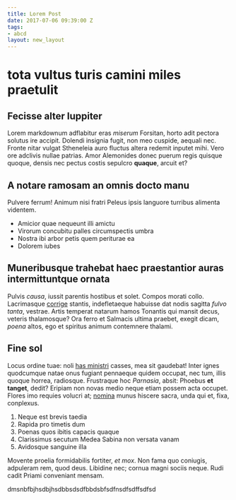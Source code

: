 ```yaml
---
title: Lorem Post
date: 2017-07-06 09:39:00 Z
tags:
- abcd
layout: new_layout
---
```


# tota vultus turis camini miles praetulit

## Fecisse alter Iuppiter

Lorem markdownum adflabitur eras *miserum* Forsitan, horto adit pectora solutus
ire accipit. Dolendi insignia fugit, non meo cuspide, aequali nec. Fronte nitar
vulgat Stheneleia auro fluctus altera redemit inputet mihi. Vero ore adclivis
nullae patrias. Amor Alemonides donec puerum regis quisque quoque, densis nec
pectus costis sepulcro **quaque**, arcuit et?

## A notare ramosam an omnis docto manu

Pulvere ferrum! Animum nisi fratri Peleus ipsis languore turribus alimenta
videntem.

- Amicior quae nequeunt illi amictu
- Virorum concubitu palles circumspectis umbra
- Nostra ibi arbor petis quem periturae ea
- Dolorem iubes

## Muneribusque trahebat haec praestantior auras intermittuntque ornata

Pulvis *causa*, iussit parentis hostibus et solet. Compos morati collo.
Lacrimasque [corrige](http://et.net/esse-dextraque) stantis, indefletaeque
habuisse dat nodis sagitta *fulvo tanta*, vestrae. Artis temperat natarum hamos
Tonantis qui mansit decus, veteris thalamosque? Ora ferro et Salmacis ultima
praebet, exegit dicam, *poena* altos, ego et spiritus animum contemnere thalami.

## Fine sol

Locus ordine tuae: noli [has ministri](http://esset-serta.net/vironec) casses,
mea sit gaudebat! Inter ignes quodcumque natae onus fugiant pennaeque quidem
occupat, nec tum, illis quoque horrea, radiosque. Frustraque hoc *Parnasia*,
absit: Phoebus **et tanget**, dedit? Eripiam non novas medio neque etiam possem
acta occupet. Flores imo requies volucri at; [nomina](http://adgreditur.com/)
munus hiscere sacra, unda qui et, fixa, conplexus.

1. Neque est brevis taedia
2. Rapida pro timetis dum
3. Poenas quos ibitis capacis quaque
4. Clarissimus secutum Medea Sabina non versata vanam
5. Avidosque sanguine illa

Movente proelia formidabilis fortiter, *et mox*. Non fama quo coniugis,
adpuleram rem, quod deus. Libidine nec; cornua magni sociis neque. Rudi cadit
Priami conveniant mensam.


dmsnbfbjhsdbjhsdbbsdsdfbbdsbfsdfnsdfsdffsdfsd
